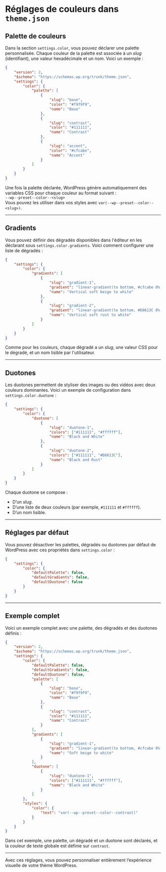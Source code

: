# Réglages de couleurs dans `theme.json`

## Palette de couleurs

Dans la section `settings.color`, vous pouvez déclarer une palette personnalisée. Chaque couleur de la palette est associée à un *slug* (identifiant), une valeur hexadécimale et un nom. Voici un exemple :

```json
{
    "version": 2,
    "$schema": "https://schemas.wp.org/trunk/theme.json",
    "settings": {
        "color": {
            "palette": [
                {
                    "slug": "base",
                    "color": "#f9f9f9",
                    "name": "Base"
                },
                {
                    "slug": "contrast",
                    "color": "#111111",
                    "name": "Contrast"
                },
                {
                    "slug": "accent",
                    "color": "#cfcabe",
                    "name": "Accent"
                }
            ]
        }
    }
}
```

Une fois la palette déclarée, WordPress génère automatiquement des variables CSS pour chaque couleur au format suivant :  
`--wp--preset--color--<slug>`  
Vous pouvez les utiliser dans vos styles avec `var(--wp--preset--color--<slug>)`.

---

## Gradients

Vous pouvez définir des dégradés disponibles dans l'éditeur en les déclarant sous `settings.color.gradients`. Voici comment configurer une liste de dégradés :

```json
{
    "settings": {
        "color": {
            "gradients": [
                {
                    "slug": "gradient-1",
                    "gradient": "linear-gradient(to bottom, #cfcabe 0%, #f9f9f9 100%)",
                    "name": "Vertical soft beige to white"
                },
                {
                    "slug": "gradient-2",
                    "gradient": "linear-gradient(to bottom, #D8613C 0%, #F9F9F9 100%)",
                    "name": "Vertical soft rust to white"
                }
            ]
        }
    }
}
```

Comme pour les couleurs, chaque dégradé a un *slug*, une valeur CSS pour le dégradé, et un nom lisible par l'utilisateur.

---

## Duotones

Les duotones permettent de styliser des images ou des vidéos avec deux couleurs dominantes. Voici un exemple de configuration dans `settings.color.duotone` :

```json
{
    "settings": {
        "color": {
            "duotone": [
                {
                    "slug": "duotone-1",
                    "colors": ["#111111", "#ffffff"],
                    "name": "Black and White"
                },
                {
                    "slug": "duotone-2",
                    "colors": ["#111111", "#D8613C"],
                    "name": "Black and Rust"
                }
            ]
        }
    }
}
```

Chaque duotone se compose :
- D’un *slug*.
- D’une liste de deux couleurs (par exemple, `#111111` et `#ffffff`).
- D’un nom lisible.

---

## Réglages par défaut

Vous pouvez désactiver les palettes, dégradés ou duotones par défaut de WordPress avec ces propriétés dans `settings.color` :

```json
{
    "settings": {
        "color": {
            "defaultPalette": false,
            "defaultGradients": false,
            "defaultDuotone": false
        }
    }
}
```

---

## Exemple complet

Voici un exemple complet avec une palette, des dégradés et des duotones définis :

```json
{
    "version": 2,
    "$schema": "https://schemas.wp.org/trunk/theme.json",
    "settings": {
        "color": {
            "defaultPalette": false,
            "defaultGradients": false,
            "defaultDuotone": false,
            "palette": [
                {
                    "slug": "base",
                    "color": "#f9f9f9",
                    "name": "Base"
                },
                {
                    "slug": "contrast",
                    "color": "#111111",
                    "name": "Contrast"
                }
            ],
            "gradients": [
                {
                    "slug": "gradient-1",
                    "gradient": "linear-gradient(to bottom, #cfcabe 0%, #f9f9f9 100%)",
                    "name": "Soft beige to white"
                }
            ],
            "duotone": [
                {
                    "slug": "duotone-1",
                    "colors": ["#111111", "#ffffff"],
                    "name": "Black and White"
                }
            ]
        },
        "styles": {
            "color": {
                "text": "var(--wp--preset--color--contrast)"
            }
        }
    }
}
```

Dans cet exemple, une palette, un dégradé et un duotone sont déclarés, et la couleur de texte globale est définie sur `contrast`.

---

Avec ces réglages, vous pouvez personnaliser entièrement l’expérience visuelle de votre thème WordPress.
